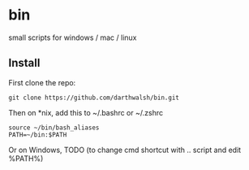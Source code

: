 # bin
small scripts for windows / mac / linux

## Install
First clone the repo:
```
git clone https://github.com/darthwalsh/bin.git
```

Then on *nix, add this to ~/.bashrc or ~/.zshrc
```
source ~/bin/bash_aliases
PATH=~/bin:$PATH
```

Or on Windows, TODO (to change cmd shortcut with .. script and edit %PATH%)
